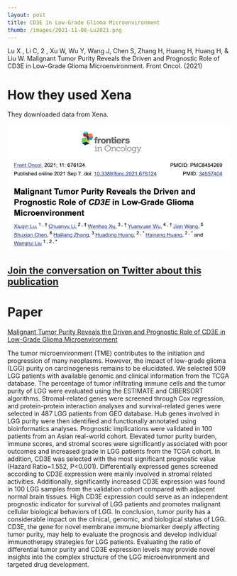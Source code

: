 ```yaml
---
layout: post
title: CD3E in Low-Grade Glioma Microenvironment
thumb: /images/2021-11-08-Lu2021.png
---
```


Lu X , Li C, 2 , Xu W, Wu Y, Wang J, Chen S, Zhang H, Huang H, Huang H, & Liu W. Malignant Tumor Purity Reveals the Driven and Prognostic Role of CD3E in Low-Grade Glioma Microenvironment. Front Oncol. (2021)

# How they used Xena
They downloaded data from Xena.

![Screenshot of the paper title on the Frontiers website](/images/2021-11-08-Lu2021.png)

## [Join the conversation on Twitter about this publication](https://twitter.com/UCSCXena/status/1457874593901780992)

# Paper
[Malignant Tumor Purity Reveals the Driven and Prognostic Role of CD3E in Low-Grade Glioma Microenvironment](https://www.ncbi.nlm.nih.gov/pmc/articles/PMC8454269/)

The tumor microenvironment (TME) contributes to the initiation and progression of many neoplasms. However, the impact of low-grade glioma (LGG) purity on carcinogenesis remains to be elucidated. We selected 509 LGG patients with available genomic and clinical information from the TCGA database. The percentage of tumor infiltrating immune cells and the tumor purity of LGG were evaluated using the ESTIMATE and CIBERSORT algorithms. Stromal-related genes were screened through Cox regression, and protein-protein interaction analyses and survival-related genes were selected in 487 LGG patients from GEO database. Hub genes involved in LGG purity were then identified and functionally annotated using bioinformatics analyses. Prognostic implications were validated in 100 patients from an Asian real-world cohort. Elevated tumor purity burden, immune scores, and stromal scores were significantly associated with poor outcomes and increased grade in LGG patients from the TCGA cohort. In addition, CD3E was selected with the most significant prognostic value (Hazard Ratio=1.552, P<0.001). Differentially expressed genes screened according to CD3E expression were mainly involved in stromal related activities. Additionally, significantly increased CD3E expression was found in 100 LGG samples from the validation cohort compared with adjacent normal brain tissues. High CD3E expression could serve as an independent prognostic indicator for survival of LGG patients and promotes malignant cellular biological behaviors of LGG. In conclusion, tumor purity has a considerable impact on the clinical, genomic, and biological status of LGG. CD3E, the gene for novel membrane immune biomarker deeply affecting tumor purity, may help to evaluate the prognosis and develop individual immunotherapy strategies for LGG patients. Evaluating the ratio of differential tumor purity and CD3E expression levels may provide novel insights into the complex structure of the LGG microenvironment and targeted drug development.

